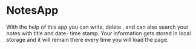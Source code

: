 # NotesApp
With the help of this app you can write, delete , and can also search your notes with title and date- time stamp. Your information gets stored in local storage and it will remain there every time you will load the page.
